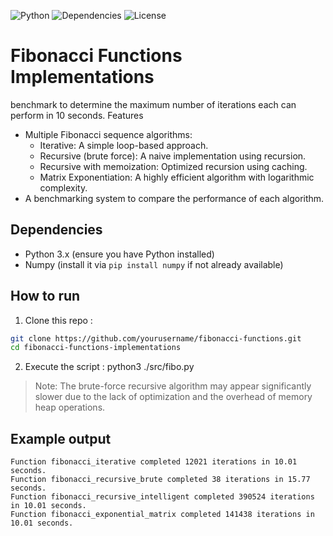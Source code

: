 ![Python](https://img.shields.io/badge/Python-3.x-blue)
![Dependencies](https://img.shields.io/badge/dependencies-Numpy-blue)
![License](https://img.shields.io/badge/license-GPL3-green)

# Fibonacci Functions Implementations

benchmark to determine the maximum number of iterations each can perform in 10 seconds.
Features

- Multiple Fibonacci sequence algorithms:
    - Iterative: A simple loop-based approach.
    - Recursive (brute force): A naive implementation using recursion.
    - Recursive with memoization: Optimized recursion using caching.
    - Matrix Exponentiation: A highly efficient algorithm with logarithmic complexity.
- A benchmarking system to compare the performance of each algorithm.

## Dependencies
* Python 3.x (ensure you have Python installed)
* Numpy (install it via ``pip install numpy`` if not already available)
## How to run
1. Clone this repo :
```sh
git clone https://github.com/yourusername/fibonacci-functions.git
cd fibonacci-functions-implementations
```
2. Execute the script :
python3 ./src/fibo.py

> Note: The brute-force recursive algorithm may appear significantly slower due to the lack of optimization and the overhead of memory heap operations.

## Example output
```
Function fibonacci_iterative completed 12021 iterations in 10.01 seconds.
Function fibonacci_recursive_brute completed 38 iterations in 15.77 seconds.
Function fibonacci_recursive_intelligent completed 390524 iterations in 10.01 seconds.
Function fibonacci_exponential_matrix completed 141438 iterations in 10.01 seconds.
```